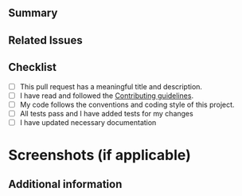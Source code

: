 <!--
Thank you for opening this pull request! Your help is much appreciated.
Please provide a short description of your changes and make sure to follow the contributing guidelines.
-->

## Summary

<!-- Provide a brief summary of the changes and the problem it solves. -->

## Related Issues

<!--
Please link related issues here using the following syntax:
`Fixes #<issue number>`
-->

## Checklist

- [ ] This pull request has a meaningful title and description.
- [ ] I have read and followed the [Contributing guidelines](https://github.com/ivopauly/hogwarts-api/blob/master/CONTRIBUTING.md).
- [ ] My code follows the conventions and coding style of this project.
- [ ] All tests pass and I have added tests for my changes <!-- if applicable -->
- [ ] I have updated necessary documentation <!-- if applicable -->

# Screenshots (if applicable)

<!-- If applicable, please add screenshots or animated GIFs to help us understand your changes visually. -->

## Additional information

<!-- Add any additional information that may be relevant to this pull request. -->
